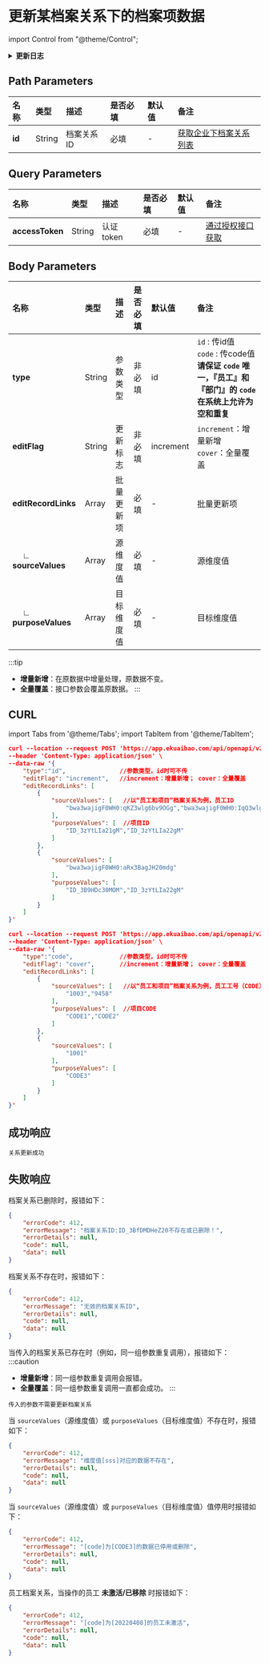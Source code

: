 # 更新某档案关系下的档案项数据

import Control from "@theme/Control";

<Control
method="POST"
url="/api/openapi/v2.1/recordLink/edit/$`id`"
/>

<details>
  <summary><b>更新日志</b></summary>
  <div>

  [**1.4.0**](/docs/open-api/notice/update-log#140) &emsp; -> 🐞 更新了校验逻辑，档案关系类型共六种，全都做参数校验，若传入已删除参数则报错<br/>
  &emsp; &emsp; &emsp; &emsp; &emsp; &emsp; ● **未激活/已移除** 员工，不能进行任何档案关系数据操作。<br/>
  &emsp; &emsp; &emsp; &emsp; &emsp; &emsp; ● body参数里传多个值时，校验参数任意一个不存在则报错。<br/>
  &emsp; &emsp; &emsp; -> 🐞 无效果的更新返回信息提示。<br/>
  [**1.3.0**](/docs/open-api/notice/update-log#130) &emsp; -> 🚀 接口升级 `v2.1` 版本，新增 `type` 类型参数，支持 `id` 或 `code` 传参。<br/>
  &emsp; &emsp; &emsp; -> 🐞 `editFlag`（更新标志）默认值从 `cover` 改为 `increment`。<br/>
  [**0.7.126**](/docs/open-api/notice/update-log#07126) -> 🆕 新增了支持 **全量/增量** 更新档案关系数据。<br/>

  </div>
</details>

## Path Parameters

| 名称 | 类型 | 描述 | 是否必填 | 默认值 | 备注 |
| :--- | :--- | :--- | :--- |:--- | :--- |
| **id** | String | 档案关系ID | 必填 | - | [获取企业下档案关系列表](/docs/open-api/recordLink/get-dimension-relation) | 


## Query Parameters

| 名称 | 类型 | 描述 | 是否必填 | 默认值 | 备注 |
| :--- | :--- | :--- | :--- |:--- | :--- |
| **accessToken** | String | 认证token | 必填 | - | [通过授权接口获取](/docs/open-api/getting-started/auth) |

## Body Parameters

| 名称 | 类型 | 描述 | 是否必填 | 默认值 | 备注 |
| :--- | :--- | :--- | :--- |:--- | :--- |
| **type**                    | String | 参数类型   | 非必填 | id | `id` : 传id值 &emsp; `code` : 传code值<br/>**请保证 `code` 唯一，『员工』和『部门』的 `code` 在系统上允许为空和重复** |
| **editFlag**                | String | 更新标志   | 非必填 | increment | `increment`：增量新增 &emsp; `cover`：全量覆盖 |
| **editRecordLinks**         | Array  | 批量更新项 | 必填   | - | 批量更新项 |
| **&emsp; ∟ sourceValues**  | Array  | 源维度值   | 必填   | - | 源维度值 |
| **&emsp; ∟ purposeValues** | Array  | 目标维度值  | 必填   | - | 目标维度值 |

:::tip
- **增量新增**：在原数据中增量处理，原数据不变。
- **全量覆盖**：接口参数会覆盖原数据。 
:::

## CURL
import Tabs from '@theme/Tabs';
import TabItem from '@theme/TabItem';

<Tabs>
<TabItem value="id" label="id" default>

```json
curl --location --request POST 'https://app.ekuaibao.com/api/openapi/v2.1/recordLink/edit/$ID_3BFuV7KbVDw?accessToken=ID_3BJKZuv8iow:bwa3wajigF0WH0' \
--header 'Content-Type: application/json' \
--data-raw '{
    "type":"id",               //参数类型，id时可不传
    "editFlag": "increment",   //increment：增量新增； cover：全量覆盖
    "editRecordLinks": [
        {
            "sourceValues": [   //以“员工和项目”档案关系为例，员工ID
                "bwa3wajigF0WH0:qKZ3wlg6bv9OGg","bwa3wajigF0WH0:IqQ3wlg6bv9QGg"
            ],
            "purposeValues": [  //项目ID
                "ID_3zYtLIa21gM","ID_3zYtLIa22gM"
            ]
        },
        {
            "sourceValues": [
                "bwa3wajigF0WH0:aRx3BagJH20mdg"
            ],
            "purposeValues": [
                "ID_3B9HDc30MOM","ID_3zYtLIa22gM"
            ]
        }
    ]
}'
```
</TabItem>
<TabItem value="code" label="code">

```json
curl --location --request POST 'https://app.ekuaibao.com/api/openapi/v2.1/recordLink/edit/$ID_3BFuV7KbVDw?accessToken=ID_3BJKZuv8iow:bwa3wajigF0WH0' \
--header 'Content-Type: application/json' \
--data-raw '{
    "type":"code",             //参数类型，id时可不传
    "editFlag": "cover",       //increment：增量新增； cover：全量覆盖
    "editRecordLinks": [
        {
            "sourceValues": [   //以“员工和项目”档案关系为例，员工工号（CODE）
                "1003","9458"
            ],
            "purposeValues": [  //项目CODE
                "CODE1","CODE2"
            ]
        },
        {
            "sourceValues": [
                "1001"
            ],
            "purposeValues": [
                "CODE3"
            ]
        }
    ]
}'
```
</TabItem>
</Tabs>

## 成功响应
```text
关系更新成功
```

## 失败响应
档案关系已删除时，报错如下：
```json
{
    "errorCode": 412,
    "errorMessage": "档案关系ID:ID_3BfDMDHeZ20不存在或已删除！",
    "errorDetails": null,
    "code": null,
    "data": null
}
```

档案关系不存在时，报错如下：
```json
{
    "errorCode": 412,
    "errorMessage": "无效的档案关系ID",
    "errorDetails": null,
    "code": null,
    "data": null
}
```

当传入的档案关系已存在时（例如，同一组参数重复调用），报错如下：
:::caution
- **增量新增**：同一组参数重复调用会报错。
- **全量覆盖**：同一组参数重复调用一直都会成功。
:::

```text
传入的参数不需要更新档案关系  
```

当 `sourceValues`（源维度值）或 `purposeValues`（目标维度值）不存在时，报错如下：
```json
{
    "errorCode": 412,
    "errorMessage": "维度值[sss]对应的数据不存在",
    "errorDetails": null,
    "code": null,
    "data": null
}
```

当 `sourceValues`（源维度值）或 `purposeValues`（目标维度值）值停用时报错如下：
```json
{
    "errorCode": 412,
    "errorMessage": "[code]为[CODE3]的数据已停用或删除",
    "errorDetails": null,
    "code": null,
    "data": null
}
```

员工档案关系，当操作的员工 **未激活/已移除** 时报错如下：
```json
{
    "errorCode": 412,
    "errorMessage": "[code]为[20220408]的员工未激活",
    "errorDetails": null,
    "code": null,
    "data": null
}
```

